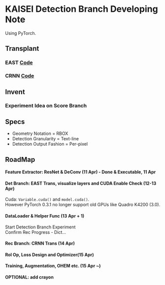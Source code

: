 # KAISEI Detection Branch Developing Note

Using PyTorch.

## Transplant
### EAST [Code](https://github.com/argman/east)
### CRNN [Code](https://github.com/bgshih/crnn)

## Invent
### Experiment Idea on Score Branch

## Specs
- Geometry Notation = RBOX
- Detection Granularity = Text-line
- Detection Output Fashion = Per-pixel

## RoadMap
#### Feature Extractor: ResNet & DeConv (11 Apr) - Done & Executable, 11 Apr
#### Det Branch: EAST Trans, visualize layers and CUDA Enable Check (12-13 Apr)
Cuda: `Variable.cuda()` and `model.cuda()`.  
However PyTorch 0.3.1 no longer support old GPUs like Quadro K4200 (3.0).
#### DataLoader & Helper Func (13 Apr + 1)
Start Detection Branch Experiment  
Confirm Rec Progress - Dict...  
#### Rec Branch: CRNN Trans (14 Apr)
#### RoI Op, Loss Design and Optimizer(15 Apr)
#### Training, Augmentation, OHEM etc. (15 Apr ~)
#### OPTIONAL: add crayon